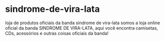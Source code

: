 # sindrome-de-vira-lata
loja de produtos oficiais da banda sindrome de vira-lata
somos a loja online oficial da banda SINDROME DE VIRA-LATA, aqui você encontra camisetas, CDs, acessórios e outras coisas oficiais da banda!
